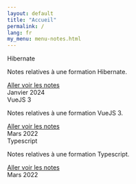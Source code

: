 ```yaml
---
layout: default
title: "Accueil"
permalink: /
lang: fr
my_menu: menu-notes.html
---
```


<div class="row" style="max-width: 95%;" >
    <div class="col-sm-6" >
        <div class="card text-center text-white bg-secondary">
            <div class="card-header">
                Hibernate
            </div>
            <div class="card-body">
                <p class="card-text">Notes relatives à une formation Hibernate.</p>
                <a href="{{ site.url }}/formation/hibernate/" class="btn btn-primary">Aller voir les notes</a>
            </div>
            <div class="card-footer text-dark">
                Janvier 2024
            </div>
        </div>
    </div>
    <div class="col-sm-6" >
        <div class="card text-center text-white bg-secondary">
            <div class="card-header">
                VueJS 3
            </div>
            <div class="card-body">
                <p class="card-text">Notes relatives à une formation VueJS 3.</p>
                <a href="{{ site.url }}/formation/vuejs/" class="btn btn-primary">Aller voir les notes</a>
            </div>
            <div class="card-footer text-dark">
                Mars 2022
            </div>
        </div>
    </div>
    <div class="col-sm-6" >
        <div class="card text-center text-white bg-secondary">
            <div class="card-header">
                Typescript
            </div>
            <div class="card-body">
                <p class="card-text">Notes relatives à une formation Typescript.</p>
                <a href="{{ site.url }}/formation/typescript/" class="btn btn-primary">Aller voir les notes</a>
            </div>
            <div class="card-footer text-dark">
                Mars 2022
            </div>
        </div>
    </div>
</div>

